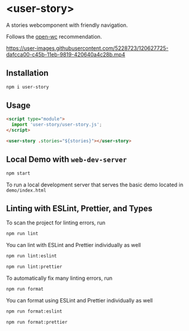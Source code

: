 # \<user-story>

A stories webcomponent with friendly navigation.

Follows the [open-wc](https://github.com/open-wc/open-wc) recommendation.

https://user-images.githubusercontent.com/5228723/120627725-dafcca00-c45b-11eb-9819-420640a4c28b.mp4

## Installation

```bash
npm i user-story
```

## Usage

```html
<script type="module">
  import 'user-story/user-story.js';
</script>

<user-story .stories="${stories}"></user-story>
```

## Local Demo with `web-dev-server`

```bash
npm start
```

To run a local development server that serves the basic demo located in `demo/index.html`

## Linting with ESLint, Prettier, and Types

To scan the project for linting errors, run

```bash
npm run lint
```

You can lint with ESLint and Prettier individually as well

```bash
npm run lint:eslint
```

```bash
npm run lint:prettier
```

To automatically fix many linting errors, run

```bash
npm run format
```

You can format using ESLint and Prettier individually as well

```bash
npm run format:eslint
```

```bash
npm run format:prettier
```
